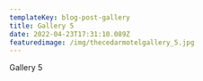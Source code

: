 ```yaml
---
templateKey: blog-post-gallery
title: Gallery 5
date: 2022-04-23T17:31:10.089Z
featuredimage: /img/thecedarmotelgallery_5.jpg
---
```

Gallery 5